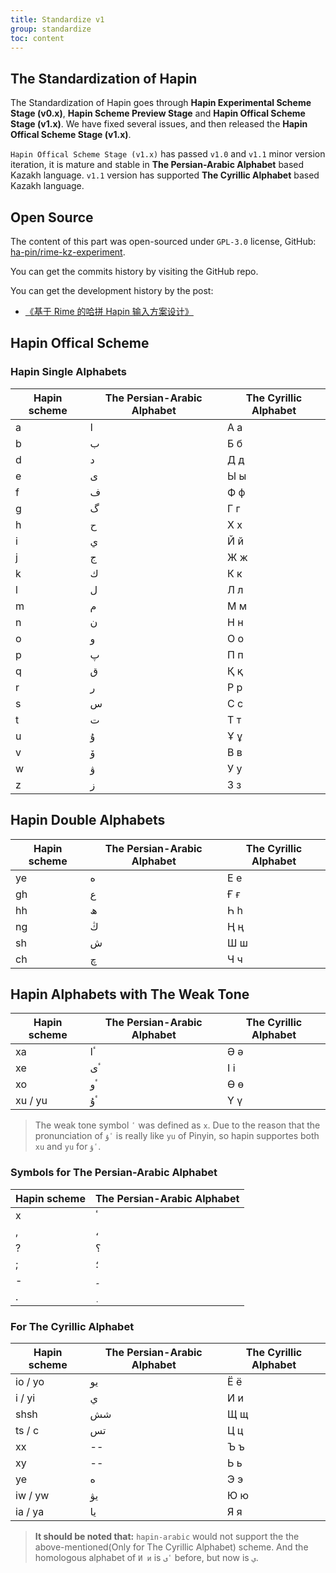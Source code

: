 ```yaml
---
title: Standardize v1
group: standardize
toc: content
---
```


## The Standardization of Hapin

The Standardization of Hapin goes through **Hapin Experimental Scheme Stage (v0.x)**, **Hapin Scheme Preview Stage** and **Hapin Offical Scheme Stage (v1.x)**. We have fixed several issues, and then released the **Hapin Offical Scheme Stage (v1.x)**.

`Hapin Offical Scheme Stage (v1.x)` has passed `v1.0` and `v1.1` minor version iteration, it is mature and stable in **The Persian-Arabic Alphabet** based Kazakh language. `v1.1` version has supported **The Cyrillic Alphabet** based Kazakh language.

## Open Source

The content of this part was open-sourced under `GPL-3.0` license, GitHub: [ha-pin/rime-kz-experiment](https://github.com/ha-pin/rime-kz-experiment).

You can get the commits history by visiting the GitHub repo.

You can get the development history by the post:

- [《基于 Rime 的哈拼 Hapin 输入方案设计》](/posts/hapin-scheme-design-based-on-rime)

## Hapin Offical Scheme

### Hapin Single Alphabets

| Hapin scheme | The Persian-Arabic Alphabet | The Cyrillic Alphabet |
| ------------ | --------------------------- | --------------------- |
| a            | ا                           | А а                   |
| b            | ب                           | Б б                   |
| d            | د                           | Д д                   |
| e            | ى                           | Ы ы                   |
| f            | ف                           | Ф ф                   |
| g            | گ                           | Г г                   |
| h            | ح                           | Х х                   |
| i            | ي                           | Й й                   |
| j            | ج                           | Ж ж                   |
| k            | ك                           | К к                   |
| l            | ل                           | Л л                   |
| m            | م                           | М м                   |
| n            | ن                           | Н н                   |
| o            | و                           | О о                   |
| p            | پ                           | П п                   |
| q            | ق                           | Қ қ                   |
| r            | ر                           | Р р                   |
| s            | س                           | С с                   |
| t            | ت                           | Т т                   |
| u            | ۇ                           | Ұ ұ                   |
| v            | ۆ                           | В в                   |
| w            | ۋ                           | У у                   |
| z            | ز                           | З з                   |

## Hapin Double Alphabets

| Hapin scheme | The Persian-Arabic Alphabet | The Cyrillic Alphabet |
| ------------ | --------------------------- | --------------------- |
| ye           | ە                           | Е е                   |
| gh           | ع                           | Ғ ғ                   |
| hh           | ھ                           | Һ һ                   |
| ng           | ڭ                           | Ң ң                   |
| sh           | ش                           | Ш ш                   |
| ch           | چ                           | Ч ч                   |

## Hapin Alphabets with The Weak Tone

| Hapin scheme | The Persian-Arabic Alphabet | The Cyrillic Alphabet |
| ------------ | --------------------------- | --------------------- |
| xa           | ٴا                          | Ә ә                   |
| xe           | ٴى                          | І і                   |
| xo           | ٴو                          | Ө ө                   |
| xu / yu      | ٴۇ                          | Ү ү                   |

> The weak tone symbol `ٴ` was defined as `x`. Due to the reason that the pronunciation of `ٴۇ` is really like `yu` of Pinyin, so hapin supportes both `xu` and `yu` for `ٴۇ`.

### Symbols for The Persian-Arabic Alphabet

| Hapin scheme | The Persian-Arabic Alphabet |
| ------------ | --------------------------- |
| x            | ٴ                           |
| ,            | ،                           |
| ?            | ؟                           |
| ;            | ؛                           |
| -            | ۔                           |
| .            | ٜ                           |

### For The Cyrillic Alphabet

| Hapin scheme | The Persian-Arabic Alphabet | The Cyrillic Alphabet |
| ------------ | --------------------------- | --------------------- |
| io / yo      | يو                          | Ё ё                   |
| i / yi       | ي                           | И и                   |
| shsh         | شش                          | Щ щ                   |
| ts / c       | تس                          | Ц ц                   |
| xx           | --                          | Ъ ъ                   |
| xy           | --                          | Ь ь                   |
| ye           | ە                           | Э э                   |
| iw / yw      | يۋ                          | Ю ю                   |
| ia / ya      | يا                          | Я я                   |

> **It should be noted that:** `hapin-arabic` would not support the the above-mentioned(Only for The Cyrillic Alphabet) scheme. And the homologous alphabet of `И и` is `ٴى` before, but now is `ي`.
